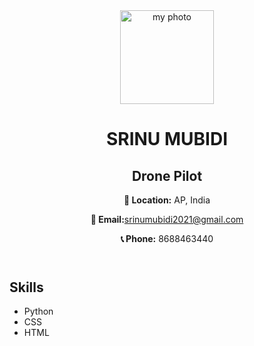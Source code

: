 <!DOCTYPE html>
<html lang="en">
<head>
    <meta charset="UTF-8">
    <meta name="viewport" content="width=device-width, initial-scale=1.0">
    <title>Profile</title>
</head>
<body>
    <header>
        <img src ="photo.jpg" alt ="my photo" width="150" height="150">
        <h1>SRINU MUBIDI</h1>
        <h2>Drone Pilot</h2>
        <p><strong>📍 Location:</strong> AP, India</p>
        <p><strong>📩 Email:</strong><a href="mailto:srinumubidi2021@gmail.com">srinumubidi2021@gmail.com</a></p>
        <p><strong>📞 Phone:</strong> 8688463440</p>
    </header>
    <section>
        <h2>Skills</h2>
        <ul>
            <li>Python</li>
            <li>CSS</li>
            <li>HTML</li>
        </ul>
    </section>
</body>
</html>
